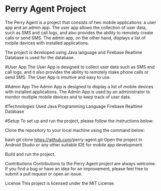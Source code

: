 # Perry Agent Project
The Perry Agent is a project that consists of two mobile applications: a user app and an admin app. The user app allows the collection of user data, such as SMS and call logs, and also provides the ability to remotely create calls or send SMS. The admin app, on the other hand, displays a list of mobile devices with installed applications.

The project is developed using Java language and Firebase Realtime Database is used for the database.

#User App
The User App is designed to collect user data such as SMS and call logs, and it also provides the ability to remotely make phone calls or send SMS. The User App is intuitive and easy to use.

#Admin App
The Admin App is designed to display a list of mobile devices with installed applications. The Admin App is used by an administrator to monitor multiple mobile devices and to keep track of user data.

#Technologies Used
Java Programming Language
Firebase Realtime Database

#Setup
To set up and run the project, please follow the instructions below:

Clone the repository to your local machine using the command below:


bash
git clone https://github.com<username>/perry-agent.git
Open the project in Android Studio or any other suitable IDE for mobile app development.

Build and run the project.

Contributions
Contributions to the Perry Agent project are always welcome. If you find a bug or have an idea for an improvement, please feel free to submit a pull request or open an issue.

License
This project is licensed under the MIT License.
